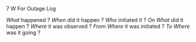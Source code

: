 7 W For Outage Log

*What* happened ?
*When*  did it happen ?
*Who* initiated it ?
*On What* did it happen ?
*Where* it was observed ?
*From Where* it was initiated ?
*To Where* was it going ?

